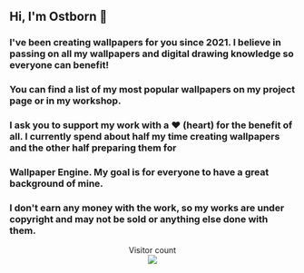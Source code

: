 ## Hi, I'm Ostborn 👋

### I've been creating wallpapers for you since 2021. I believe in passing on all my wallpapers and digital drawing knowledge so everyone can benefit!

### You can find a list of my most popular wallpapers on my project page or in my workshop.

### I ask you to support my work with a ❤️ (heart) for the benefit of all. I currently spend about half my time creating wallpapers and the other half preparing them for

### Wallpaper Engine. My goal is for everyone to have a great background of mine.

### I don't earn any money with the work, so my works are under copyright and may not be sold or anything else done with them.

<p align="center"> 
  Visitor count<br>
  <img src="https://profile-counter.glitch.me/ostborntv/count.svg" />
</p>
